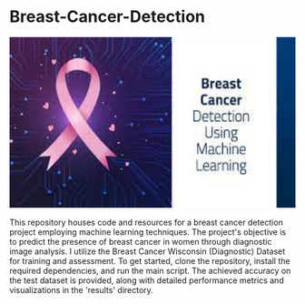 # Breast-Cancer-Detection

<p align="center">
  <img src="Logo.jpeg" alt="Image Description" width="700" height="300">
</p>
This repository houses code and resources for a breast cancer detection project employing machine learning techniques. The project's objective is to predict the presence of breast cancer in women through diagnostic image analysis. I utilize the Breast Cancer Wisconsin (Diagnostic) Dataset for training and assessment. To get started, clone the repository, install the required dependencies, and run the main script. The achieved accuracy on the test dataset is provided, along with detailed performance metrics and visualizations in the 'results' directory.
